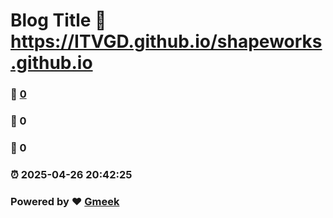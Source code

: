 # Blog Title :link: https://ITVGD.github.io/shapeworks.github.io 
### :page_facing_up: [0](https://ITVGD.github.io/shapeworks.github.io/tag.html) 
### :speech_balloon: 0 
### :hibiscus: 0 
### :alarm_clock: 2025-04-26 20:42:25 
### Powered by :heart: [Gmeek](https://github.com/Meekdai/Gmeek)
